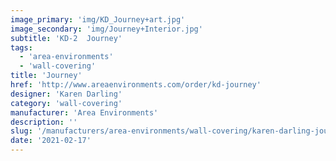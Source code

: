 ```yaml
---
image_primary: 'img/KD_Journey+art.jpg'
image_secondary: 'img/Journey+Interior.jpg'
subtitle: 'KD-2  Journey'
tags:
  - 'area-environments'
  - 'wall-covering'
title: 'Journey'
href: 'http://www.areaenvironments.com/order/kd-journey'
designer: 'Karen Darling'
category: 'wall-covering'
manufacturer: 'Area Environments'
description: ''
slug: '/manufacturers/area-environments/wall-covering/karen-darling-journey'
date: '2021-02-17'
---
```


